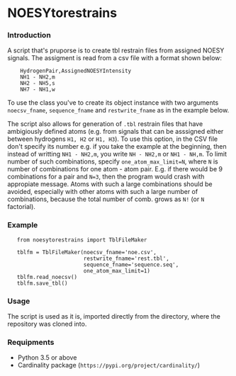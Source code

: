 # NOESYtorestrains


### Introduction
   A script that's pruporse is to create tbl restrain files from assigned
   NOESY signals. The assigment is read from a csv file with a format shown
   below:
   
   ```
       HydrogenPair,AssignedNOESYIntensity
       NH1 - NH2,m
       NH2 - NH5,s
       NH7 - NH1,w
   ```
   
   To use the class you've to create its object instance with
   two arguments `noecsv_fname`, `sequence_fname` and `restwrite_fname` as in
   the example below.
   
   The script also allows for generation of `.tbl` restrain files that have ambigiously defined
   atoms (e.g. from signals that can be asssigned either between hydrogens `H1, H2` or `H1, H3`).
   To use this option, in the CSV file don't specify its number e.g. if you take the example at the beginning,
   then instead of writting `NH1 - NH2,m`, you write `NH - NH2,m` or `NH1 - NH,m`.
   To limit number of such combinations, specify `one_atom_max_limit=N`, where `N` is number of combinations
   for one atom - atom pair. E.g. if there would be 9 combinations for a pair and `N=3`, then the program
   would crash with appropiate message. Atoms with such a large combinations should be avoided, especially
   with other atoms with such a large number of combinations, because the total number of comb. grows as `N!` (or `N` factorial).  

### Example

```
   from noesytorestrains import TblFileMaker

   tblfm = TblFileMaker(noecsv_fname='noe.csv',
                        restwrite_fname='rest.tbl',
                        sequence_fname='sequence.seq',
                        one_atom_max_limit=1)
   tblfm.read_noecsv()
   tblfm.save_tbl()
```

### Usage 
The script is used as it is, imported directly from the directory, where the repository was cloned into.

### Requipments
- Python 3.5 or above
- Cardinality package (`https://pypi.org/project/cardinality/`)
